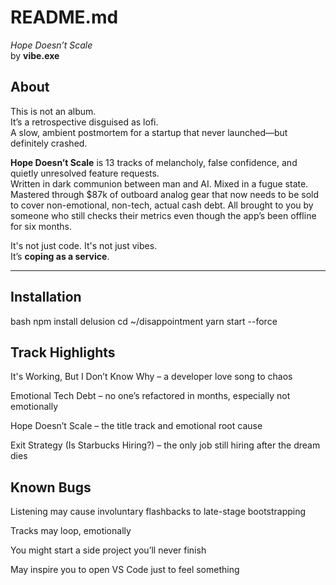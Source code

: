 # README.md  
*Hope Doesn’t Scale*  
by **vibe.exe**

## About

This is not an album.  
It’s a retrospective disguised as lofi.  
A slow, ambient postmortem for a startup that never launched—but definitely crashed.

**Hope Doesn’t Scale** is 13 tracks of melancholy, false confidence, and quietly unresolved feature requests.  
Written in dark communion between man and AI. Mixed in a fugue state.  Mastered through $87k of outboard analog gear that now needs to be sold to cover non-emotional, non-tech, actual cash debt.
All brought to you by someone who still checks their metrics even though the app’s been offline for six months.

It's not just code. It's not just vibes.  
It’s **coping as a service**.

---

## Installation

bash
npm install delusion
cd ~/disappointment
yarn start --force

## Track Highlights
It's Working, But I Don’t Know Why – a developer love song to chaos

Emotional Tech Debt – no one’s refactored in months, especially not emotionally

Hope Doesn’t Scale – the title track and emotional root cause

Exit Strategy (Is Starbucks Hiring?) – the only job still hiring after the dream dies

## Known Bugs
Listening may cause involuntary flashbacks to late-stage bootstrapping

Tracks may loop, emotionally

You might start a side project you’ll never finish

May inspire you to open VS Code just to feel something
